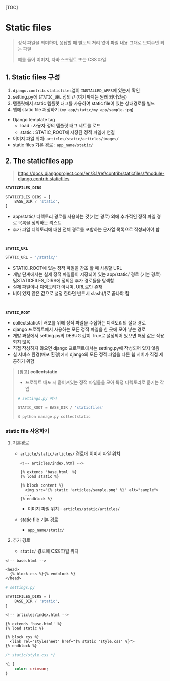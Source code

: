 [TOC]

# Static files

> 정적 파일을 의미하며, 응답할 때 별도의 처리 없이 파일 내용 그대로 보여주면 되는 파일
>
> 예를 들어 이미지, 자바 스크립트 또는 CSS 파일

## 1. Static files 구성

1. `django.contrib.staticfiles`앱이 `INSTALLED_APPS`에 있는지 확인
2. setting.py에 `STATIC_URL` 정의 // (여기까지는 원래 되어있음)
3. 템플릿에서 static 템플릿 태그를 사용하여 static file이 있는 상대경로를 빌드
4. 앱에 static file 저장하기 (`my_app/static/my_app/sample.jpg`)

- Django template tag
  - load : 사용자 정의 템플릿 태그 세트를 로드
  - static :  STATIC_ROOT에 저장된 정적 파일에 연결
- 이미지 파일 위치: `articles/static/articles/images/`
- static files 기본 경로 : `app_name/static/`

## 2. The staticfiles app

> https://docs.djangoproject.com/en/3.1/ref/contrib/staticfiles/#module-django.contrib.staticfiles

**`STATICFILES_DIRS`**

```python
STATICFILES_DIRS = [
    BASE_DIR / 'static',
]
```

- app/static/ 디렉토리 경로를 사용하는 것(기본 경로) 외에 추가적인 정적 파일 경로 목록을 정의하는 리스트
- 추가 파일 디렉토리에 대한 전체 경로를 포함하는 문자열 목록으로 작성되어야 함

<br>

**`STATIC_URL`**

```python
STATIC_URL = '/static/'
```

- STATIC_ROOT에 있는 정적 파일을 참조 할 때 사용할 URL 
- 개발 단계에서는 실제 정적 파일들이 저장되어 있는 app/static/ 경로 (기본 경로) 및STATICFILES_DIRS에 정의된 추가 경로들을 탐색함 
- 실제 파일이나 디렉토리가 아니며, URL로만 존재
-  비어 있지 않은 값으로 설정 한다면 반드시 slash(/)로 끝나야 함

<br>

**`STATIC_ROOT`**

- collectstatic이 배포를 위해 정적 파일을 수집하는 디렉토리의 절대 경로 
- django 프로젝트에서 사용하는 모든 정적 파일을 한 곳에 모아 넣는 경로 
- 개발 과정에서 setting.py의 DEBUG 값이 True로 설정되어 있으면 해당 값은 작용되지 않음 
- 직접 작성하지 않으면 django 프로젝트에서는 setting.py에 작성되어 있지 않음 
- 실 서비스 환경(배포 환경)에서 django의 모든 정적 파일을 다른 웹 서버가 직접 제공하기 위함

> [참고] **collectstatic**
>
> - 프로젝트 배포 시 흩어져있는 정적 파일들을 모아 특정 디렉토리로 옮기는 작업
>
> ```python
> # settings.py 예시
> 
> STATIC_ROOT = BASE_DIR / 'staticfiles'
> ```
>
> ```bash
> $ python manage.py collectstatic
> ```



### static file 사용하기

1. 기본경로

   - `article/static/articles/` 경로에 이미지 파일 위치

     ```django
     <!-- articles/index.html -->
     
     {% extends 'base.html' %}
     {% load static %}
     
     {% block content %}
       <img src="{% static 'articles/sample.png' %}" alt="sample">
       ...
     {% endblock %}
     ```

     - 이미지 파일 위치 - `articles/static/articles/`

    - static file 기본 경로

      - `app_name/static/`

2. 추가 경로

   - `static/` 경로에 CSS 파일 위치

```django
<!-- base.html -->

<head>
  {% block css %}{% endblock %}
</head>
```

```python
# settings.py

STATICFILES_DIRS = [
    BASE_DIR / 'static',
]
```

```django
<!-- articles/index.html -->

{% extends 'base.html' %}
{% load static %}

{% block css %}
  <link rel="stylesheet" href="{% static 'style.css' %}">
{% endblock %}
```

```css
/* static/style.css */

h1 {
    color: crimson;
}
```

<br>